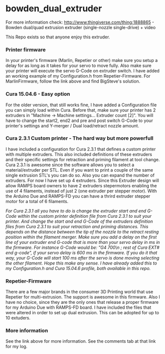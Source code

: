 # bowden_dual_extruder
For more information check:
http://www.thingiverse.com/thing:1888865 - Bowden dual/quad extrusion extruder (single-nozzle single-drive) + video

This Repo exists so that anyone enjoy this extruder.

### Printer firmware
In your printer's firmware (Marlin, Repetier or other) make sure you setup a delay for as long as it takes for your servo to move fully.
Also make sure your printer will execute the servo G-Code on extruder switch.
I have added an working example of my Configuration.h from Repetier-Firmware.
For MarlinFirmware, follow the link above and find BigSteve's solution.

### Cura 15.04.6 - Easy option
For the older version, that still works fine, I have added a Configuration file you can simply load within Cura.
Before that, make sure your printer has 2 extruders in "Machine -> Machine settings... Extruder count [2]".
You will have to change the start2, end2 and pre and post switch G-Code to your printer's settings and Y-merger / Dual load/retract nozzle amount.

### Cura 2.3.1 Custom printer - The hard way but more powerfull
I have included a configuration for Cura 2.3.1 that defines a custom printer with multiple extruders.
This also included definitions of these extruders and their specific settings for retraction and priming filament at tool change.
Cura 2.3.1 is awesome since the software allows you to select a material/extruder per STL. Even if you want to print a couple of the same single extrusion STL's you can do so. 
Also you can expand the number of extruders. For now I have set up 4 extruders. Since this Extruder design will allow RAMPS board owners to have 2 extruders stepermotors enabling the use of 4 filaments, instead of just 2 (one extruder per stepper motor).
With the Arduino Due and RAMPS-FD you can have a thrird extruder stepper motor for a total of 6 filaments.

*For Cura 2.3.1 all you have to do is change the extruder start and end G-Code within the custom printer definition file from Cura 2.3.1 to suit your printer.
And change the start and end G-Code of the extruders definition files from Cura 2.3.1 to suit your retraction and priming distances. This depends on the distance between the tip of the nozzle to the retract resting position within the filament merger.
Make sure you add a delay on the first line of your extruder end G-code that is more than your servo delay in ms in the firmware. For instance G-Code would be: "G4 700\n ; rest of Cura EXT# end g-code", if your servo delay is 600 ms in the firmware.
If you do it that way, your G-Code will start 100 ms after the servo is done moving selecting the other filament. Hope this make any sense.
I have already added this to my Configuration.h and Cura 15.04.6 profile, both available in this repo.*

### Repetier-Firmware
There are a few major brands in the consumer 3D Printing world that use Repetier for multi-extrusion.
The support is awesome in this firmware. Also I have no choice, since they are the only ones that release a proper firmware for my Arduino Due with RAMPS-FD board. 
I have included the files that were altered in order to set up dual extrusion.
This can be adopted for up to 10 extuders.

### More information
See the link above for more information. See the comments tab at that link for my log.

